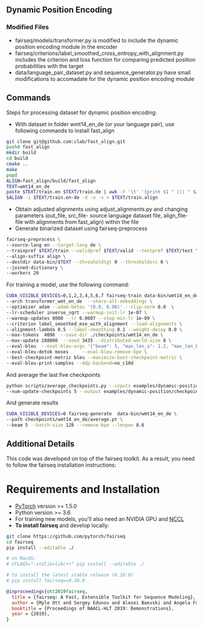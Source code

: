 ## Dynamic Position Encoding

### Modified Files
* fairseq/models/transformer.py is modified to include the dynamic position encoding module in the encoder
* fairseq/criterions/label_smoothed_cross_entropy_with_alignment.py includes the criterion and loss function for comparing predicted position probabilities with the target
* data/language_pair_dataset.py and sequence_generator.py have small modifications to accomadate for the dynamic position encoding module

## Commands
Steps for processing dataset for dynamic position encoding:
* With dataset in folder wmt14_en_de (or your language pair), use following commands to install fast_align

```bash
git clone git@github.com:clab/fast_align.git
pushd fast_align
mkdir build
cd build
cmake ..
make
popd
ALIGN=fast_align/build/fast_align
TEXT=wmt14_en_de
paste $TEXT/train.en $TEXT/train.de | awk -F '\t' '{print $1 " ||| " $2}' > $TEXT/train.en-de
$ALIGN -i $TEXT/train.en-de -d -o -v > $TEXT/train.align
```
* Obtain adjusted alignments using adjust_alignments.py and changing parameters (out_file, src_file- source language dataset file, align_file- file with alignments from fast_align) within the file
* Generate binarized dataset using fairseq-preprocess

```bash
fairseq-preprocess \
--source-lang en --target-lang de \
--trainpref $TEXT/train --validpref $TEXT/valid --testpref $TEXT/test \
--align-suffix align \
--destdir data-bin/$TEXT --thresholdtgt 0 --thresholdsrc 0 \
--joined-dictionary \
--workers 20
```

For training a model, use the following command:
```bash
CUDA_VISIBLE_DEVICES=0,1,2,3,4,5,6,7 fairseq-train data-bin/wmt14_en_de \
--arch transformer_wmt_en_de  --share-all-embeddings \
--optimizer adam --adam-betas '(0.9, 0.98)' --clip-norm 0.0  \
--lr-scheduler inverse_sqrt --warmup-init-lr 1e-07 \
--warmup-updates 8000 --lr 0.0007 --stop-min-lr 1e-09 \
--criterion label_smoothed_mse_with_alignment --load-alignments \
--alignment-lambda 0.5 --label-smoothing 0.1 --weight-decay 0.0 \    
--max-tokens  4096  --save-dir ./checkpoints/wmt14_en_de \
--max-update 288000  --seed 3435 --distributed-world-size 8 \
--eval-bleu  --eval-bleu-args '{"beam": 5, "max_len_a": 1.2, "max_len_b": 10}'  \
--eval-bleu-detok moses     --eval-bleu-remove-bpe \
--best-checkpoint-metric bleu --maximize-best-checkpoint-metric \
--eval-bleu-print-samples --ddp-backend=no_c10d
```
And average the last five checkpoints

```bash
python scripts/average_checkpoints.py --inputs examples/dynamic-position/checkpoints/wmt14_en_de \
--num-update-checkpoints 5 --output examples/dynamic-position/checkpoints/wmt14_en_de/average.pt
```
And generate results
```bash
CUDA_VISIBLE_DEVICES=0 fairseq-generate  data-bin/wmt14_en_de \
--path checkpoints/wmt14_en_de/average.pt \
--beam 5 --batch-size 128 --remove-bpe --lenpen 0.6
```
## Additional Details
This code was developed on top of the fairseq toolkit. As a result, you need to follow the fairseq installation instructions:

# Requirements and Installation

* [PyTorch](http://pytorch.org/) version >= 1.5.0
* Python version >= 3.6
* For training new models, you'll also need an NVIDIA GPU and [NCCL](https://github.com/NVIDIA/nccl)
* **To install fairseq** and develop locally:

``` bash
git clone https://github.com/pytorch/fairseq
cd fairseq
pip install --editable ./

# on MacOS:
# CFLAGS="-stdlib=libc++" pip install --editable ./

# to install the latest stable release (0.10.0)
# pip install fairseq==0.10.0
```

``` bibtex
@inproceedings{ott2019fairseq,
  title = {fairseq: A Fast, Extensible Toolkit for Sequence Modeling},
  author = {Myle Ott and Sergey Edunov and Alexei Baevski and Angela Fan and Sam Gross and Nathan Ng and David Grangier and Michael Auli},
  booktitle = {Proceedings of NAACL-HLT 2019: Demonstrations},
  year = {2019},
}
```

